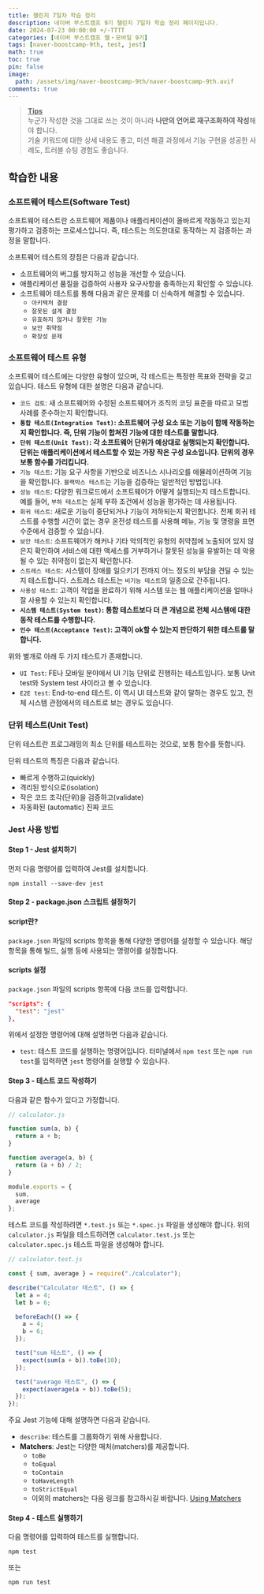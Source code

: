 ```yaml
---
title: 챌린지 7일차 학습 정리
description: 네이버 부스트캠프 9기 챌린지 7일차 학습 정리 페이지입니다.
date: 2024-07-23 00:00:00 +/-TTTT
categories: [네이버 부스트캠프 웹・모바일 9기]
tags: [naver-boostcamp-9th, test, jest]
math: true
toc: true
pin: false
image:
  path: /assets/img/naver-boostcamp-9th/naver-boostcamp-9th.avif
comments: true
---
```


<blockquote class="prompt-tip"><p><strong><u>Tips</u></strong> <br />
누군가 작성한 것을 그대로 쓰는 것이 아니라 <b>나만의 언어로 재구조화하여 작성</b>해야 합니다. <br />
기술 키워드에 대한 상세 내용도 좋고, 미션 해결 과정에서 기능 구현을 성공한 사례도, 트러블 슈팅 경험도 좋습니다.</p></blockquote>

## 학습한 내용

### 소프트웨어 테스트(Software Test)

소프트웨어 테스트란 소프트웨어 제품이나 애플리케이션이 올바르게 작동하고 있는지 평가하고 검증하는 프로세스입니다. 즉, 테스트는 의도한대로 동작하는 지 검증하는 과정을 말합니다.

소프트웨어 테스트의 장점은 다음과 같습니다.

- 소프트웨어의 버그를 방지하고 성능을 개선할 수 있습니다.
- 애플리케이션 품질을 검증하여 사용자 요구사항을 충족하는지 확인할 수 있습니다.
- 소프트웨어 테스트를 통해 다음과 같은 문제를 더 신속하게 해결할 수 있습니다.
  - `아키텍처 결함`
  - `잘못된 설계 결정`
  - `유효하지 않거나 잘못된 기능`
  - `보안 취약점`
  - `확장성 문제`

### 소프트웨어 테스트 유형

소프트웨어 테스트에는 다양한 유형이 있으며, 각 테스트는 특정한 목표와 전략을 갖고 있습니다. 테스트 유형에 대한 설명은 다음과 같습니다.

- `코드 검토`: 새 소프트웨어와 수정된 소프트웨어가 조직의 코딩 표준을 따르고 모범 사례를 준수하는지 확인합니다.
- **`통합 테스트(Integration Test)`: 소프트웨어 구성 요소 또는 기능이 함께 작동하는지 확인합니다. 즉, 단위 기능이 합쳐진 기능에 대한 테스트를 말합니다.**
- **`단위 테스트(Unit Test)`: 각 소프트웨어 단위가 예상대로 실행되는지 확인합니다. 단위는 애플리케이션에서 테스트할 수 있는 가장 작은 구성 요소입니다. 단위의 경우 보통 함수를 가리킵니다.**
- `기능 테스트`: 기능 요구 사항을 기반으로 비즈니스 시나리오를 에뮬레이션하여 기능을 확인합니다. `블랙박스 테스트`는 기능을 검증하는 일반적인 방법입니다.
- `성능 테스트`: 다양한 워크로드에서 소프트웨어가 어떻게 실행되는지 테스트합니다. 예를 들어, `부하 테스트`는 실제 부하 조건에서 성능을 평가하는 데 사용됩니다.
- `회귀 테스트`: 새로운 기능이 중단되거나 기능이 저하되는지 확인합니다. 전체 회귀 테스트를 수행할 시간이 없는 경우 온전성 테스트를 사용해 메뉴, 기능 및 명령을 표면 수준에서 검증할 수 있습니다.
- `보안 테스트`: 소프트웨어가 해커나 기타 악의적인 유형의 취약점에 노출되어 있지 않은지 확인하여 서비스에 대한 액세스를 거부하거나 잘못된 성능을 유발하는 데 악용될 수 있는 취약점이 없는지 확인합니다.
- `스트레스 테스트`: 시스템이 장애를 일으키기 전까지 어느 정도의 부담을 견딜 수 있는지 테스트합니다. 스트레스 테스트는 `비기능 테스트`의 일종으로 간주됩니다.
- `사용성 테스트`: 고객이 작업을 완료하기 위해 시스템 또는 웹 애플리케이션을 얼마나 잘 사용할 수 있는지 확인합니다.
- **`시스템 테스트(System test)`: 통합 테스트보다 더 큰 개념으로 전체 시스템에 대한 동작 테스트를 수행합니다.**
- **`인수 테스트(Acceptance Test)`: 고객이 ok할 수 있는지 판단하기 위한 테스트를 말합니다.**

위와 별개로 아래 두 가지 테스트가 존재합니다.

- `UI Test`: FE나 모바일 분야에서 UI 기능 단위로 진행하는 테스트입니다. 보통 Unit test와 System test 사이라고 볼 수 있습니다.
- `E2E test`: End-to-end 테스트. 이 역시 UI 테스트와 같이 말하는 경우도 있고, 전체 시스템 관점에서의 테스트로 보는 경우도 있습니다.

### 단위 테스트(Unit Test)

단위 테스트란 프로그래밍의 최소 단위를 테스트하는 것으로, 보통 함수를 뜻합니다.

단위 테스트의 특징은 다음과 같습니다.

- 빠르게 수행하고(quickly)
- 격리된 방식으로(isolation)
- 작은 코드 조각(단위)을 검증하고(validate)
- 자동화된 (automatic) 진짜 코드

### Jest 사용 방법

#### Step 1 - Jest 설치하기

먼저 다음 명령어를 입력하여 Jest를 설치합니다.

```
npm install --save-dev jest
```

#### Step 2 - package.json 스크립트 설정하기

<h4> script란? </h4>

`package.json` 파일의 scripts 항목을 통해 다양한 명령어를 설정할 수 있습니다. 해당 항목을 통해 빌드, 실행 등에 사용되는 명령어를 설정합니다.

<h4> scripts 설정 </h4>

`package.json` 파일의 scripts 항목에 다음 코드를 입력합니다.

```json
"scripts": {
  "test": "jest"
},
```

위에서 설정한 명령어에 대해 설명하면 다음과 같습니다.

- `test`: 테스트 코드를 실행하는 명령어입니다. 터미널에서 `npm test` 또는 `npm run test`를 입력하면 `jest` 명령어를 실행할 수 있습니다.

#### Step 3 - 테스트 코드 작성하기

다음과 같은 함수가 있다고 가정합니다.

```javascript
// calculator.js

function sum(a, b) {
  return a + b;
}

function average(a, b) {
  return (a + b) / 2;
}

module.exports = {
  sum,
  average
};
```

테스트 코드를 작성하려면 `*.test.js` 또는 `*.spec.js` 파일을 생성해야 합니다. 위의 `calculator.js` 파일을 테스트하려면 `calculator.test.js` 또는 `calculator.spec.js` 테스트 파일을 생성해야 합니다.

```javascript
// calculator.test.js

const { sum, average } = require("./calculator");

describe("Calculator 테스트", () => {
  let a = 4;
  let b = 6;

  beforeEach(() => {
    a = 4;
    b = 6;
  });

  test("sum 테스트", () => {
    expect(sum(a + b)).toBe(10);
  });

  test("average 테스트", () => {
    expect(average(a + b)).toBe(5);
  });
});
```

주요 Jest 기능에 대해 설명하면 다음과 같습니다.

- `describe`: 테스트를 그룹화하기 위해 사용합니다.
- **Matchers**: Jest는 다양한 매처(matchers)를 제공합니다.
  - `toBe`
  - `toEqual`
  - `toContain`
  - `toHaveLength`
  - `toStrictEqual`
  - 이외의 matchers는 다음 링크를 참고하시길 바랍니다.
    <a href="https://jestjs.io/docs/using-matchers" target="_blank">Using Matchers</a>

#### Step 4 - 테스트 실행하기

다음 명령어를 입력하여 테스트를 실행합니다.

```
npm test
```

또는

```
npm run test
```
